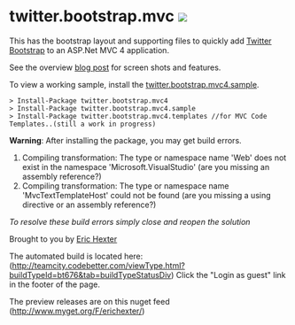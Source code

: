 twitter.bootstrap.mvc 
<a href="http://teamcity.codebetter.com/viewType.html?buildTypeId=bt676&guest=1">
    <img src="http://teamcity.codebetter.com/app/rest/builds/buildType:(id:bt676)/statusIcon"/>
</a>
===================================================

This has the bootstrap layout and supporting files to quickly add [Twitter Bootstrap](http://twitter.github.com/bootstrap/) to an ASP.Net MVC 4 application. <br />

See the overview [blog post](http://lostechies.com/erichexter/2012/11/20/twitter-bootstrap-mvc4-the-template-nuget-package-for-asp-net-mvc4-projects/) for screen shots and features.

To view a working sample, install the [twitter.bootstrap.mvc4.sample](http://nuget.org/packages/twitter.bootstrap.mvc4.sample).

	> Install-Package twitter.bootstrap.mvc4
	> Install-Package twitter.bootstrap.mvc4.sample
	> Install-Package twitter.bootstrap.mvc4.templates //for MVC Code Templates..(still a work in progress)



**Warning**: After installing the package, you may get build errors.

1. Compiling transformation: The type or namespace name 'Web' does not exist in the namespace 'Microsoft.VisualStudio' (are you missing an assembly reference?) 
2. Compiling transformation: The type or namespace name 'MvcTextTemplateHost' could not be found (are you missing a using directive or an assembly reference?) 

_To resolve these build errors simply close and reopen the solution_


Brought to you by [Eric Hexter](http://lostechies.com/erichexter/)


The automated build is located here: (http://teamcity.codebetter.com/viewType.html?buildTypeId=bt676&tab=buildTypeStatusDiv) Click the "Login as guest" link in the footer of the page.

The preview releases are on this nuget feed (http://www.myget.org/F/erichexter/)

